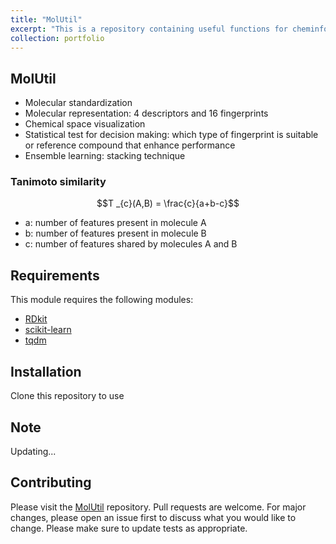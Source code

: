 ```yaml
---
title: "MolUtil"
excerpt: "This is a repository containing useful functions for cheminformatics tasks <br/><img src='/images/MolUtil/Util.jpg' width='1000' class='center'>"
collection: portfolio
---
```



## MolUtil
- Molecular standardization
- Molecular representation: 4 descriptors and 16 fingerprints
- Chemical space visualization
- Statistical test for decision making: which type of fingerprint is suitable or reference compound that enhance performance
- Ensemble learning: stacking technique

### Tanimoto similarity

$$T _{c}(A,B) = \frac{c}{a+b-c}$$

- a: number of features present in molecule A 
- b: number of features present in molecule B 
- c: number of features shared by molecules A and B


## Requirements

This module requires the following modules:

- [RDkit](https://www.rdkit.org/)
- [scikit-learn](https://scikit-learn.org/stable/)
- [tqdm](https://pypi.org/project/tqdm/)

## Installation
Clone this repository to use

## Note
Updating...

## Contributing

Please visit the [MolUtil](https://github.com/TieuLongPhan/MolUtil) repository.
Pull requests are welcome. For major changes, please open an issue first to discuss what you would like to change. Please make sure to update tests as appropriate.

